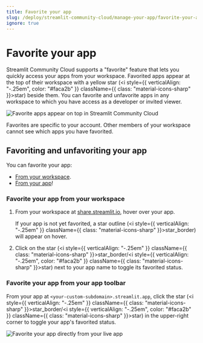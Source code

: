 ```yaml
---
title: Favorite your app
slug: /deploy/streamlit-community-cloud/manage-your-app/favorite-your-app
ignore: true
---
```


# Favorite your app

Streamlit Community Cloud supports a "favorite" feature that lets you quickly access your apps from your workspace. Favorited apps appear at the top of their workspace with a yellow star (<i style={{ verticalAlign: "-.25em", color: "#faca2b" }} className={{ class: "material-icons-sharp" }}>star</i>) beside them. You can favorite and unfavorite apps in any workspace to which you have access as a developer or invited viewer.

![Favorite apps appear on top in Streamlit Community Cloud](/images/streamlit-community-cloud/workspace-two-apps.png)

<Note>

Favorites are specific to your account. Other members of your workspace cannot see which apps you have favorited.

</Note>

## Favoriting and unfavoriting your app

You can favorite your app:

- [From your workspace](#favorite-your-app-from-your-workspace).
- [From your app](#favorite-your-app-from-your-app-toolbar)!

### Favorite your app from your workspace

1. From your workspace at <a href="https://share.streamlit.io" target="_blank">share.streamlit.io</a>, hover over your app.

   If your app is not yet favorited, a star outline (<i style={{ verticalAlign: "-.25em" }} className={{ class: "material-icons-sharp" }}>star_border</i>) will appear on hover.

1. Click on the star (<i style={{ verticalAlign: "-.25em" }} className={{ class: "material-icons-sharp" }}>star_border</i>/<i style={{ verticalAlign: "-.25em", color: "#faca2b" }} className={{ class: "material-icons-sharp" }}>star</i>) next to your app name to toggle its favorited status.

### Favorite your app from your app toolbar

From your app at `<your-custom-subdomain>.streamlit.app`, click the star (<i style={{ verticalAlign: "-.25em" }} className={{ class: "material-icons-sharp" }}>star_border</i>/<i style={{ verticalAlign: "-.25em", color: "#faca2b" }} className={{ class: "material-icons-sharp" }}>star</i>) in the upper-right corner to toggle your app's favorited status.

![Favorite your app directly from your live app](/images/streamlit-community-cloud/favorite-select.png)
